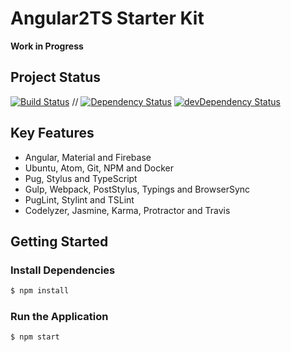 # Angular2TS Starter Kit

**Work in Progress**

## Project Status
[![Build Status](https://travis-ci.org/Shyam-Chen/Angular2TS-Starter-Kit.svg?branch=master)](https://travis-ci.org/Shyam-Chen/Angular2TS-Starter-Kit)
 //
[![Dependency Status](https://david-dm.org/Shyam-Chen/Angular2TS-Starter-Kit.svg)](https://david-dm.org/Shyam-Chen/Angular2TS-Starter-Kit)
[![devDependency Status](https://david-dm.org/Shyam-Chen/Angular2TS-Starter-Kit/dev-status.svg)](https://david-dm.org/Shyam-Chen/Angular2TS-Starter-Kit#info=devDependencies)

## Key Features
* Angular, Material and Firebase
* Ubuntu, Atom, Git, NPM and Docker
* Pug, Stylus and TypeScript
* Gulp, Webpack, PostStylus, Typings and BrowserSync
* PugLint, Stylint and TSLint
* Codelyzer, Jasmine, Karma, Protractor and Travis

## Getting Started

### Install Dependencies
```bash
$ npm install
```

### Run the Application
```bash
$ npm start
```
